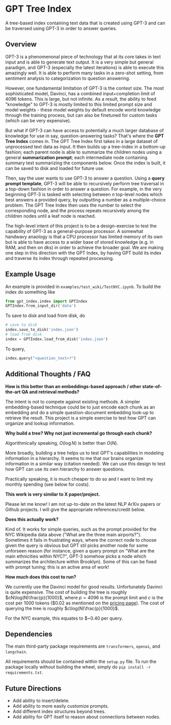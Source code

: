 # GPT Tree Index

A tree-based index containing text data that is created using GPT-3 and can be traversed using GPT-3 in order to answer queries.

## Overview

GPT-3 is a phenomenonal piece of technology that at its core takes in text input and is able to generate text output. It is a very simple but general paradigm, and GPT-3 (especially the latest iterations) is able to execute this amazingly well. It is able to perform many tasks in a zero-shot setting, from sentiment analysis to categorization to question answering.

However, one fundamental limitation of GPT-3 is the context size. The most sophisticated model, Davinci, has a combined input+completion limit of 4096 tokens. This is large, but not infinite. As a result, the ability to feed "knowledge" to GPT-3 is mostly limited to this limited prompt size and model weights - these model weights by default encode world knowledge through the training process, but can also be finetuned for custom tasks (which can be very expensive).

But what if GPT-3 can have access to potentially a much larger database of knowledge for use in say, question-answering tasks? That's where the **GPT Tree Index** comes in. The GPT Tree Index first takes in a large dataset of unprocessed text data as input. It then builds up a tree-index in a bottom-up fashion; each parent node is able to summarize the children nodes using a general **summarization prompt**; each intermediate node containing summary text summarizing the components below. Once the index is built, it can be saved to disk and loaded for future use. 

Then, say the user wants to use GPT-3 to answer a question. Using a **query prompt template**, GPT-3 will be able to recursively perform tree traversal in a top-down fashion in order to answer a question. For example, in the very beginning GPT-3 is tasked with selecting between *n* top-level nodes which best answers a provided query, by outputting a number as a multiple-choice problem. The GPT Tree Index then uses the number to select the corresponding node, and the process repeats recursively among the children nodes until a leaf node is reached.

The high-level intent of this project is to be a design-exercise to test the capability of GPT-3 as a general-purpose processor. A somewhat handwavy anaology is that a CPU processor has limited memory of its own but is able to have access to a wider base of stored knowledge (e.g. in RAM, and then on dks) in order to achieve the broader goal. We are making one step in this direction with the GPT Index, by having GPT build its index and traverse its index through repeated processing.


## Example Usage

An example is provided in `examples/test_wiki/TestNYC.ipynb`. To build the index do something like  
```python
from gpt_index.index import GPTIndex
GPTIndex.from_input_dir('data')
```

To save to disk and load from disk, do
```python
# save to disk
index.save_to_disk('index.json')
# load from disk
index = GPTIndex.load_from_disk('index.json')
```

To query,
```python
index.query("<question_text>?")
```


## Additional Thoughts / FAQ

**How is this better than an embeddings-based approach / other state-of-the-art QA and retrieval methods?**

The intent is not to compete against existing methods. A simpler embedding-based technique could be to just encode each chunk as an embedding and do a simple question-document embedding look-up to retrieve the result. This project is a simple exercise to test how GPT can organize and lookup information.

**Why build a tree? Why not just incremental go through each chunk?**

Algorithmically speaking, $O(\log N)$ is better than $O(N)$.

More broadly, building a tree helps us to test GPT's capabilities in modeling information in a hierarchy. It seems to me that our brains organize information in a similar way (citation needed). We can use this design to test how GPT can use its own hierarchy to answer questions.

Practically speaking, it is much cheaper to do so and I want to limit my monthly spending (see below for costs).

**This work is very similar to X paper/project.**

Please let me know! I am not up-to-date on the latest NLP ArXiv papers or Github projects. I will give the appropriate references/credit below.

**Does this actually work?**

Kind of. It works for simple queries, such as the prompt provided for the NYC Wikipedia data above ("What are the three main airports?"). Sometimes it fails in frustrating ways, where the correct node to choose given the query is obvious but GPT stil picks another node for some unforseen reason (for instance, given a query prompt on "What are the main ethnicities within NYC?", GPT-3 somehow picks a node which summarizes the architecture within Brooklyn). Some of this can be fixed with prompt tuning; this is an active area of work! 

**How much does this cost to run?**

We currently use the Davinci model for good results. Unfortunately Davinci is quite expensive. The cost of building the tree is roughly 
$cN\log(N)\frac{p}{1000}$, where $p=4096$ is the prompt limit and $c$ is the cost per 1000 tokens ($0.02 as mentioned on the [pricing page](https://openai.com/api/pricing/)). The cost of querying the tree is roughly 
$c\log(N)\frac{p}{1000}$.

For the NYC example, this equates to \$~0.40 per query.

## Dependencies

The main third-party package requirements are `transformers`, `openai`, and `langchain`.

All requirements should be contained within the `setup.py` file. To run the package locally without building the wheel, simply do `pip install -r requirements.txt`. 

## Future Directions
- Add ability to insert/delete.
- Add ability to more easily customize prompts.
- Add different index structures beyond trees.
- Add ability for GPT itself to reason about connections between nodes.
